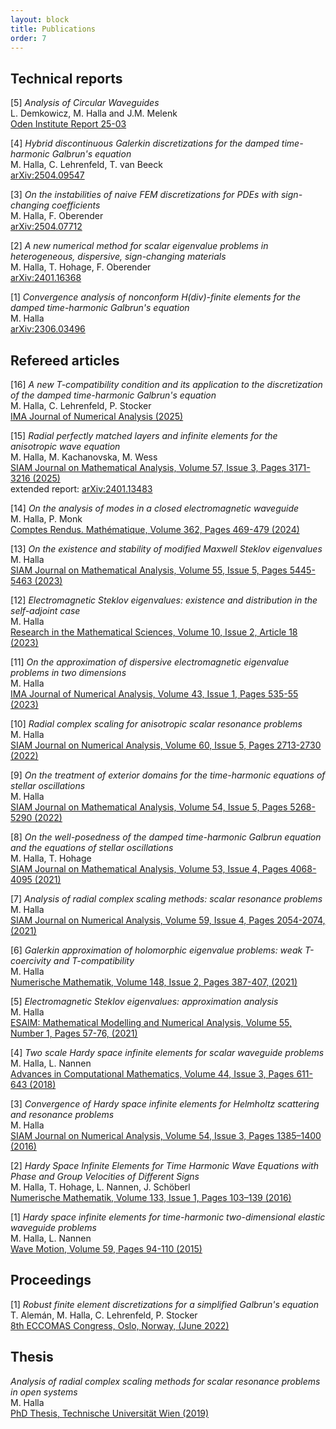 ```yaml
---
layout: block
title: Publications
order: 7
---
```


Technical reports 
------------

[5] _Analysis of Circular Waveguides_  
L. Demkowicz, M. Halla and J.M. Melenk  
[Oden Institute Report 25-03](https://oden.utexas.edu/research/publications?searchNeedle=Analysis%20of%20Circular%20Waveguides)

[4] _Hybrid discontinuous Galerkin discretizations for the damped time-harmonic Galbrun's equation_  
M. Halla, C. Lehrenfeld, T. van Beeck  
[arXiv:2504.09547](https://arxiv.org/abs/2504.09547)

[3] _On the instabilities of naive FEM discretizations for PDEs
with sign-changing coefficients_  
M. Halla, F. Oberender  
[arXiv:2504.07712](https://arxiv.org/abs/2504.07712)

[2] _A new numerical method for scalar eigenvalue problems in heterogeneous, dispersive, sign-changing materials_  
M. Halla, T. Hohage, F. Oberender  
[arXiv:2401.16368](https://arxiv.org/abs/2401.16368)

[1] _Convergence analysis of nonconform H(div)-finite elements for the damped time-harmonic Galbrun's equation_  
M. Halla  
[arXiv:2306.03496](https://arxiv.org/abs/2306.03496)

Refereed articles
------------

[16] _A new T-compatibility condition and its application to the discretization of the damped time-harmonic Galbrun's equation_  
M. Halla, C. Lehrenfeld, P. Stocker  
[IMA Journal of Numerical Analysis (2025)](https://doi.org/10.1093/imanum/draf071)  

[15] _Radial perfectly matched layers and infinite elements for the anisotropic wave equation_  
M. Halla, M. Kachanovska, M. Wess  
[SIAM Journal on Mathematical Analysis, Volume 57, Issue 3, Pages 3171-3216 (2025)](https://doi.org/10.1137/24M1636551)  
extended report: [arXiv:2401.13483](https://arxiv.org/abs/2401.13483)

[14] _On the analysis of modes in a closed electromagnetic waveguide_  
M. Halla, P. Monk  
[Comptes Rendus. Mathématique, Volume 362, Pages 469-479 (2024)](https://doi.org/10.5802/crmath.516)

[13] _On the existence and stability of modified Maxwell Steklov eigenvalues_  
M. Halla  
[SIAM Journal on Mathematical Analysis, Volume 55, Issue 5, Pages 5445-5463 (2023)](https://doi.org/10.1137/22M1509266)

[12] _Electromagnetic Steklov eigenvalues: existence and distribution in the self-adjoint case_  
M. Halla  
[Research in the Mathematical Sciences, Volume 10, Issue 2, Article 18 (2023)](https://doi.org/10.1007/s40687-023-00386-y)

[11] _On the approximation of dispersive electromagnetic eigenvalue problems in two dimensions_  
M. Halla  
[IMA Journal of Numerical Analysis, Volume 43, Issue 1, Pages 535-55 (2023)](https://doi.org/10.1093/imanum/drab100)

[10] _Radial complex scaling for anisotropic scalar resonance problems_  
M. Halla  
[SIAM Journal on Numerical Analysis, Volume 60, Issue 5, Pages 2713-2730 (2022)](https://doi.org/10.1137/21M1455747)

[9] _On the treatment of exterior domains for the time-harmonic equations of stellar oscillations_  
M. Halla  
[SIAM Journal on Mathematical Analysis, Volume 54, Issue 5, Pages 5268-5290 (2022)](https://doi.org/10.1137/21M1418812)

[8] _On the well-posedness of the damped time-harmonic Galbrun equation and the equations of stellar oscillations_  
M. Halla, T. Hohage  
[SIAM Journal on Mathematical Analysis, Volume 53, Issue 4, Pages 4068-4095 (2021)](https://doi.org/10.1137/20M1348558)

[7] _Analysis of radial complex scaling methods: scalar resonance problems_  
M. Halla  
[SIAM Journal on Numerical Analysis, Volume 59, Issue 4, Pages 2054-2074, (2021)](https://doi.org/10.1137/20M1354234)

[6] _Galerkin approximation of holomorphic eigenvalue problems: weak T-coercivity and T-compatibility_  
M. Halla  
[Numerische Mathematik, Volume 148, Issue 2, Pages 387-407, (2021)](https://doi.org/10.1007/s00211-021-01205-8)  

[5] _Electromagnetic Steklov eigenvalues: approximation analysis_  
M. Halla  
[ESAIM: Mathematical Modelling and Numerical Analysis, Volume 55, Number 1, Pages 57-76, (2021)](https://doi.org/10.1051/m2an/2020075)

[4] _Two scale Hardy space infinite elements for scalar waveguide problems_  
M. Halla, L. Nannen  
[Advances in Computational Mathematics, Volume 44, Issue 3, Pages 611-643 (2018)](https://doi.org/10.1007/s10444-017-9549-5)

[3] _Convergence of Hardy space infinite elements for Helmholtz scattering and resonance problems_  
M. Halla  
[SIAM Journal on Numerical Analysis, Volume 54, Issue 3, Pages 1385–1400 (2016)](https://doi.org/10.1137/15M1011755)

[2] _Hardy Space Infinite Elements for Time Harmonic Wave Equations with Phase and Group Velocities of Different Signs_  
M. Halla, T. Hohage, L. Nannen, J. Schöberl  
[Numerische Mathematik, Volume 133, Issue 1, Pages 103–139 (2016)](https://doi.org/10.1007/s00211-015-0739-0)

[1] _Hardy space infinite elements for time-harmonic two-dimensional elastic waveguide problems_  
M. Halla, L. Nannen  
[Wave Motion, Volume 59, Pages 94-110 (2015)](https://doi.org/10.1016/j.wavemoti.2015.08.002)

Proceedings
------------
[1] _Robust finite element discretizations for a simplified Galbrun's equation_  
T. Alemán, M. Halla, C. Lehrenfeld, P. Stocker  
[8th ECCOMAS Congress, Oslo, Norway, (June 2022)](https://doi.org/10.23967/eccomas.2022.206)

Thesis
------------
_Analysis of radial complex scaling methods for scalar resonance problems in open systems_  
M. Halla  
[PhD Thesis, Technische Universität Wien (2019)](https://repositum.tuwien.ac.at/urn:nbn:at:at-ubtuw:1-131893)

<!--
-->
